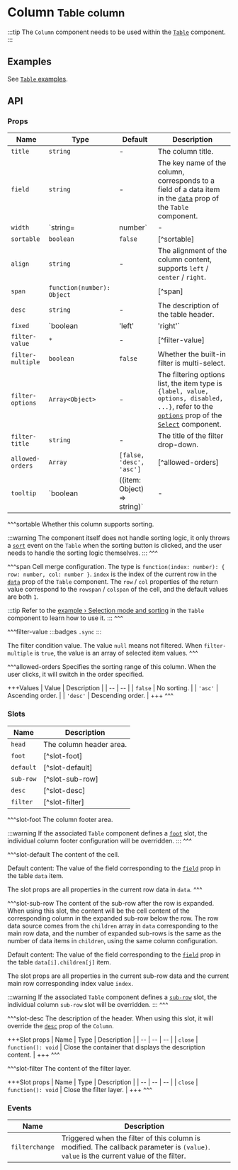 # Column <small>Table column</small>

:::tip
The `Column` component needs to be used within the [`Table`](./table) component.
:::

## Examples

See [`Table` examples](./table#examples).

## API

### Props

| Name | Type | Default | Description |
| -- | -- | -- | -- |
| ``title`` | `string` | - | The column title. |
| ``field`` | `string` | - | The key name of the column, corresponds to a field of a data item in the [`data`](./table#props-data) prop of the `Table` component. |
| ``width`` | `string=|number` | - | The width of the column in pixel value. |
| ``sortable`` | `boolean` | `false` | [^sortable] |
| ``align`` | `string` | - | The alignment of the column content, supports `left` / `center` / `right`. |
| ``span`` | `function(number): Object` | | [^span] |
| ``desc`` | `string` | - | The description of the table header. |
| ``fixed`` | `boolean | 'left' | 'right'` | `false` | Whether the column is fixed. `'left'` means fixed on the left side, `'right'` means fixed on the right side. |
| ``filter-value`` | `*` | - | [^filter-value] |
| ``filter-multiple`` | `boolean` | `false` | Whether the built-in filter is multi-select. |
| ``filter-options`` | `Array<Object>` | - | The filtering options list, the item type is `{label, value, options, disabled, ...}`, refer to the [`options`](./select#props-options) prop of the [`Select`](./select) component. |
| ``filter-title`` | `string` | - | The title of the filter drop-down. |
| ``allowed-orders`` | `Array` | `[false, 'desc', 'asc']` | [^allowed-orders] |
| ``tooltip`` | `boolean | ((item: Object) => string)` | - | Whether to automatically display a hover tooltip when the content overflows. The default is to display the `textContent` of the current cell. When a function is passed in, the `item` parameter is the entire data item, and the returned string will be displayed as the tooltip content. |

^^^sortable
Whether this column supports sorting.

:::warning
The component itself does not handle sorting logic, it only throws a [`sort`](./table#events-sort) event on the `Table` when the sorting button is clicked, and the user needs to handle the sorting logic themselves.
:::
^^^

^^^span
Cell merge configuration. The type is `function(index: number): { row: number, col: number }`. `index` is the index of the current row in the [`data`](./table#props-data) prop of the `Table` component. The `row` / `col` properties of the return value correspond to the `rowspan` / `colspan` of the cell, and the default values are both `1`.

:::tip
Refer to the [example › Selection mode and sorting](./table#selection-mode-and-sorting) in the `Table` component to learn how to use it.
:::
^^^

^^^filter-value
:::badges
`.sync`
:::

The filter condition value. The value `null` means not filtered. When `filter-multiple` is `true`, the value is an array of selected item values.
^^^

^^^allowed-orders
Specifies the sorting range of this column. When the user clicks, it will switch in the order specified.

+++Values
| Value | Description |
| -- | -- |
| `false` | No sorting. |
| `'asc'` | Ascending order. |
| `'desc'` | Descending order. |
+++
^^^

### Slots

| Name | Description |
| -- | -- |
| ``head`` | The column header area. |
| ``foot`` | [^slot-foot] |
| ``default`` | [^slot-default] |
| ``sub-row`` | [^slot-sub-row] |
| ``desc`` | [^slot-desc] |
| ``filter`` | [^slot-filter] |

^^^slot-foot
The column footer area.

:::warning
If the associated `Table` component defines a [`foot`](./table#slots-foot) slot, the individual column footer configuration will be overridden.
:::
^^^

^^^slot-default
The content of the cell.

Default content: The value of the field corresponding to the [`field`](#props-field) prop in the table `data` item.

The slot props are all properties in the current row data in `data`.
^^^

^^^slot-sub-row
The content of the sub-row after the row is expanded. When using this slot, the content will be the cell content of the corresponding column in the expanded sub-row below the row. The row data source comes from the `children` array in `data` corresponding to the main row data, and the number of expanded sub-rows is the same as the number of data items in `children`, using the same column configuration.

Default content: The value of the field corresponding to the [`field`](#props-field) prop in the table `data[i].children[j]` item.

The slot props are all properties in the current sub-row data and the current main row corresponding index value `index`.

:::warning
If the associated `Table` component defines a [`sub-row`](./table#slots-sub-row) slot, the individual column `sub-row` slot will be overridden.
:::
^^^

^^^slot-desc
The description of the header. When using this slot, it will override the [`desc`](#props-desc) prop of the `Column`.

+++Slot props
| Name | Type | Description |
| -- | -- | -- |
| `close` | `function(): void` | Close the container that displays the description content. |
+++
^^^

^^^slot-filter
The content of the filter layer.

+++Slot props
| Name | Type | Description |
| -- | -- | -- |
| `close` | `function(): void` | Close the filter layer. |
+++
^^^

### Events

| Name | Description |
| -- | -- |
| ``filterchange`` | Triggered when the filter of this column is modified. The callback parameter is `(value)`. `value` is the current value of the filter. |
